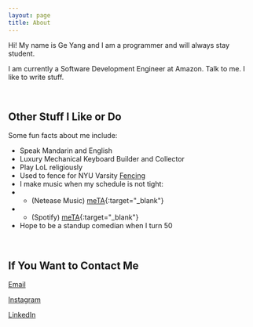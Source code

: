 ```yaml
---
layout: page
title: About
---
```

<!---
<p class="message">
  Hey there! This page is included as an example. Feel free to customize it for your own use upon downloading. Carry on!
</p>
-->


Hi! My name is Ge Yang and I am a programmer and will always stay student.


I am currently a Software Development Engineer at Amazon.
Talk to me.
I like to write stuff.

<br />

## Other Stuff I Like or Do

Some fun facts about me include:

- Speak Mandarin and English
- Luxury Mechanical Keyboard Builder and Collector
- Play LoL religiously
- Used to fence for NYU Varsity [Fencing](https://gonyuathletics.com/sports/mens-fencing/roster/kevin-yang/11525)
- I make music when my schedule is not tight: 
- - (Netease Music) [meTA](https://music.163.com/#/artist?id=13018040){:target="_blank"}
- - (Spotify) [meTA](https://open.spotify.com/artist/0wzJjzNA5CuQkQKiF7HaCx?si=GTIRnfJtQKSTBbA_Aff-dg){:target="_blank"} 
- Hope to be a standup comedian when I turn 50

<br />

## If You Want to Contact Me

[Email](mailto:kevinsiriusyang@icloud.com)

[Instagram](https://www.instagram.com/kevinsiriusy/)

[LinkedIn](https://www.linkedin.com/in/ge-yang-52b62b100/)


